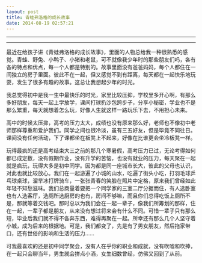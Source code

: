 ```yaml
---
layout: post
title: 青蛙弗洛格的成长故事
date: 2014-08-19 02:57:21
---
```


<meta http-equiv='Content-Type' content='text/html; charset=utf-8' />

---

---

最近在给孩子讲《青蛙弗洛格的成长故事》，里面的人物总给我一种很熟悉的感觉。青蛙、野兔、小鸭子、小猪和老鼠，可不就像我少年时的那些朋友们吗，各有各的特点和优点，每一个人都是特别的。故事里面没有爸爸妈妈，每个人都住在一间独立的房子里面。彼此不在一起，但又感觉不到有距离，每天都在一起快乐地玩耍，发生了很多有趣的故事。这总让我想起少年的时光。

我总觉得初中是我一生中最快乐的时光，家里比较压抑，学校里多开心啊，有那么多好朋友，每天一起上学放学，课间打球扔沙包跨步子，分享小秘密，学业也不是那么繁重，每天就想着怎么玩，好像人生就这样一路玩乐下去，不用担心未来。

高中的时候太压抑，高考的压力太大，成绩也没有原来那么好，老师也不像初中老师那样尊重和爱护我们。同学之间也很冷淡，虽有三五好友，但是毕竟不同往日。课间没有任何活动，下了课都坐在板凳上不起来，好像在比谁更会坐冷板凳一样。

玩得最疯的还是高考结束大三之前的那几个寒暑假，高考压力已过，无论考得如何都已成定数，没有假期作业，没有升学的苦恼，也没有就业的压力，每天聚在一起就是疯玩，玩得大多是初中同学。因为都是同一座城市长大，彼此的父母也认识，对此也就比较放心。我们在一起游遍了小城的山水，吃遍了街头小吃，打羽毛球乒乓球桌球，溜旱冰打牌骑车，一张张青春的笑脸在照片中定格，原来我们曾经如此年轻不知愁滋味。我们总商量着要把一个同学家的三室二厅分据而住，有人选卧室也有人选客厅，选厕所选厨房的也有，房间不够嘛，而且你们总得吃饭上厕所不是，那就等着交钱吧。那时总以为我们会在一起一辈子，像我们所筹划的那样，住在一起，一辈子都是朋友，从来没有想过将来会有什么不同。可惜一辈子只有那么短，毕业后我们就不得不各奔东西，难得再聚在一起。所幸还有那么几个人坚守着小城，成为后来的根据地。可是，我们都变了，先是有了男女朋友，然后拖家带口，还有世俗的影响和生活的压力……

可我最喜欢的还是初中同学聚会，没有人在乎你的职业和成就，没有吹嘘和吹捧，在一起只会聊当年，男生就会拼点小酒，女生细数曾经，仿佛又回到了从前。


